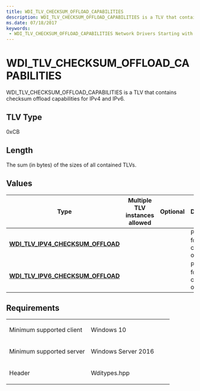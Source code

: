 ```yaml
---
title: WDI_TLV_CHECKSUM_OFFLOAD_CAPABILITIES
description: WDI_TLV_CHECKSUM_OFFLOAD_CAPABILITIES is a TLV that contains checksum offload capabilities for IPv4 and IPv6.
ms.date: 07/18/2017
keywords:
 - WDI_TLV_CHECKSUM_OFFLOAD_CAPABILITIES Network Drivers Starting with Windows Vista
---
```


# WDI\_TLV\_CHECKSUM\_OFFLOAD\_CAPABILITIES


WDI\_TLV\_CHECKSUM\_OFFLOAD\_CAPABILITIES is a TLV that contains checksum offload capabilities for IPv4 and IPv6.

## TLV Type


0xCB

## Length


The sum (in bytes) of the sizes of all contained TLVs.

## Values


| Type                                                                       | Multiple TLV instances allowed | Optional | Description                           |
|----------------------------------------------------------------------------|--------------------------------|----------|---------------------------------------|
| [**WDI\_TLV\_IPV4\_CHECKSUM\_OFFLOAD**](wdi-tlv-ipv4-checksum-offload.md) |                                |          | Parameters for IPv4 checksum offload. |
| [**WDI\_TLV\_IPV6\_CHECKSUM\_OFFLOAD**](wdi-tlv-ipv6-checksum-offload.md) |                                |          | Parameters for IPv6 checksum offload. |

 

## Requirements

<table>
<colgroup>
<col width="50%" />
<col width="50%" />
</colgroup>
<tbody>
<tr class="odd">
<td><p>Minimum supported client</p></td>
<td><p>Windows 10</p></td>
</tr>
<tr class="even">
<td><p>Minimum supported server</p></td>
<td><p>Windows Server 2016</p></td>
</tr>
<tr class="odd">
<td><p>Header</p></td>
<td>Wditypes.hpp</td>
</tr>
</tbody>
</table>

 

 




